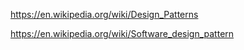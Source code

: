 
https://en.wikipedia.org/wiki/Design_Patterns

https://en.wikipedia.org/wiki/Software_design_pattern
